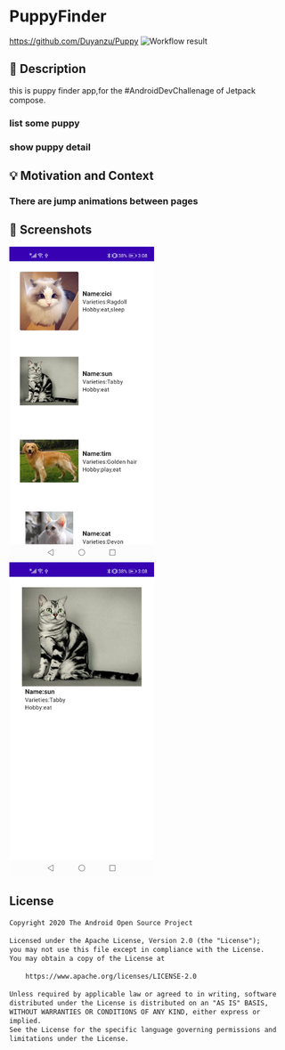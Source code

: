 # PuppyFinder

https://github.com/Duyanzu/Puppy
![Workflow result](https://github.com/Duyanzu/Puppy/workflows/Check/badge.svg)


## :scroll: Description
this is puppy finder app,for the #AndroidDevChallenage of Jetpack compose.
  ###  list some puppy
  ###  show puppy detail


## :bulb: Motivation and Context
  ###  There are jump animations between pages


## :camera_flash: Screenshots
<!-- You can add more screenshots here if you like -->
<img src="/results/screenshot_1.jpg" width="260">&emsp;<img src="/results/screenshot_2.jpg" width="260">

## License
```
Copyright 2020 The Android Open Source Project

Licensed under the Apache License, Version 2.0 (the "License");
you may not use this file except in compliance with the License.
You may obtain a copy of the License at

    https://www.apache.org/licenses/LICENSE-2.0

Unless required by applicable law or agreed to in writing, software
distributed under the License is distributed on an "AS IS" BASIS,
WITHOUT WARRANTIES OR CONDITIONS OF ANY KIND, either express or implied.
See the License for the specific language governing permissions and
limitations under the License.
```